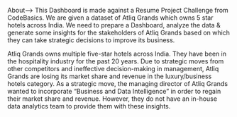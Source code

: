 About-->
This Dashboard is made against a Resume Project Challenge from CodeBasics. 
We are given a dataset of Atliq Grands which owns 5 star hotels across India.
We need to prepare a Dashboard, analyze the data & generate some insights
for the stakeholders of Atliq Grands based on which they can take strategic decisions to improve its business.


Atliq Grands owns multiple five-star hotels across India. They have been in the hospitality industry for the past 20 years.
Due to strategic moves from other competitors and ineffective decision-making in management,
Atliq Grands are losing its market share and revenue in the luxury/business hotels category. 
As a strategic move, the managing director of Atliq Grands wanted to incorporate
“Business and Data Intelligence” in order to regain their market share and revenue.
However, they do not have an in-house data analytics team to provide them with these insights.
